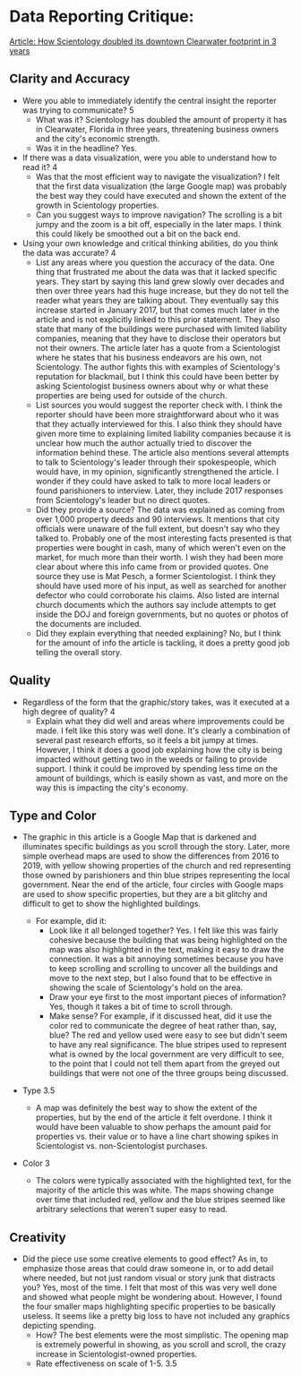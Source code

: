# Data Reporting Critique: 

[Article: How Scientology doubled its downtown Clearwater footprint in 3 years](https://projects.tampabay.com/projects/2019/investigations/scientology-clearwater-real-estate/)

## Clarity and Accuracy

* Were you able to immediately identify the central insight the reporter was trying to communicate? 5
  * What was it? Scientology has doubled the amount of property it has in Clearwater, Florida in three years, threatening business owners and the city's economic strength. 
  * Was it in the headline? Yes.
* If there was a data visualization, were you able to understand how to read it? 4
  * Was that the most efficient way to navigate the visualization? I felt that the first data visualization (the large Google map) was probably the best way they could have executed and shown the extent of the growth in Scientology properties.
  * Can you suggest ways to improve navigation? The scrolling is a bit jumpy and the zoom is a bit off, especially in the later maps. I think this could likely be smoothed out a bit on the back end. 
* Using your own knowledge and critical thinking abilities, do you think the data was accurate? 4
  * List any areas where you question the accuracy of the data. One thing that frustrated me about the data was that it lacked specific years. They start by saying this land grew slowly over decades and then over three years had this huge increase, but they do not tell the reader what years they are talking about. They eventually say this increase started in January 2017, but that comes much later in the article and is not explicitly linked to this prior statement. They also state that many of the buildings were purchased with limited liability companies, meaning that they have to disclose their operators but not their owners. The article later has a quote from a Scientologist where he states that his business endeavors are his own, not Scientology. The author fights this with examples of Scientology's reputation for blackmail, but I think this could have been better by asking Scientologist business owners about why or what these properties are being used for outside of the church.
  * List sources you would suggest the reporter check with. I think the reporter should have been more straightforward about who it was that they actually interviewed for this. I also think they should have given more time to explaining limited liability companies because it is unclear how much the author actually tried to discover the information behind these. The article also mentions several attempts to talk to Scientology's leader through their spokespeople, which would have, in my opinion, significantly strengthened the article. I wonder if they could have asked to talk to more local leaders or found parishioners to interview. Later, they include 2017 responses from Scientology's leader but no direct quotes.
  * Did they provide a source? The data was explained as coming from over 1,000 property deeds and 90 interviews. It mentions that city officials were unaware of the full extent, but doesn't say who they talked to. Probably one of the most interesting facts presented is that properties were bought in cash, many of which weren't even on the market, for much more than their worth. I wish they had been more clear about where this info came from or provided quotes. One source they use is Mat Pesch, a former Scientologist. I think they should have used more of his input, as well as searched for another defector who could corroborate his claims. Also listed are internal church documents which the authors say include attempts to get inside the DOJ and foreign governments, but no quotes or photos of the documents are included. 
  * Did they explain everything that needed explaining? No, but I think for the amount of info the article is tackling, it does a pretty good job telling the overall story. 

## Quality

* Regardless of the form that the graphic/story takes, was it executed at a high degree of quality? 4
  * Explain what they did well and areas where improvements could be made. I felt like this story was well done. It's clearly a combination of several past research efforts, so it feels a bit jumpy at times. However, I think it does a good job explaining how the city is being impacted without getting two in the weeds or failing to provide support. I think it could be improved by spending less time on the amount of buildings, which is easily shown as vast, and more on the way this is impacting the city's economy.

## Type and Color

* The graphic in this article is a Google Map that is darkened and illuminates specific buildings as you scroll through the story. Later, more simple overhead maps are used to show the differences from 2016 to 2019, with yellow showing properties of the church and red representing those owned by parishioners and thin blue stripes representing the local government. Near the end of the article, four circles with Google maps are used to show specific properties, but they are a bit glitchy and difficult to get to show the highlighted buildings.
  * For example, did it:
    * Look like it all belonged together? Yes. I felt like this was fairly cohesive because the building that was being highlighted on the map was also highlighted in the text, making it easy to draw the connection. It was a bit annoying sometimes because you have to keep scrolling and scrolling to uncover all the buildings and move to the next step, but I also found that to be effective in showing the scale of Scientology's hold on the area.
    * Draw your eye first to the most important pieces of information? Yes, though it takes a bit of time to scroll through.
    * Make sense? For example, if it discussed heat, did it use the color red to communicate the degree of heat rather than, say, blue? The red and yellow used were easy to see but didn't seem to have any real significance. The blue stripes used to represent what is owned by the local government are very difficult to see, to the point that I could not tell them apart from the greyed out buildings that were not one of the three groups being discussed.
   
* Type 3.5
  * A map was definitely the best way to show the extent of the properties, but by the end of the article it felt overdone. I think it would have been valuable to show perhaps the amount paid for properties vs. their value or to have a line chart showing spikes in Scientologist vs. non-Scientologist purchases.

* Color 3
  * The colors were typically associated with the highlighted text, for the majority of the article this was white. The maps showing change over time that included red, yellow and the blue stripes seemed like arbitrary selections that weren't super easy to read.

## Creativity

* Did the piece use some creative elements to good effect? As in, to emphasize those areas that could draw someone in, or to add detail where needed, but not just random visual or story junk that distracts you? Yes, most of the time. I felt that most of this was very well done and showed what people might be wondering about. However, I found the four smaller maps highlighting specific properties to be basically useless. It seems like a pretty big loss to have not included any graphics depicting spending.
  * How? The best elements were the most simplistic. The opening map is extremely powerful in showing, as you scroll and scroll, the crazy increase in Scientologist-owned properties.
  * Rate effectiveness on scale of 1-5. 3.5
    

